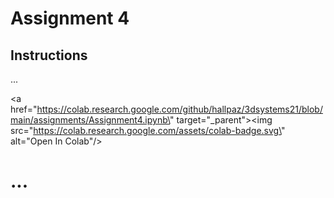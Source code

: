 # Assignment 4

## Instructions

...

<a href=\"https://colab.research.google.com/github/hallpaz/3dsystems21/blob/main/assignments/Assignment4.ipynb\" target=\"_parent\"><img src=\"https://colab.research.google.com/assets/colab-badge.svg\" alt=\"Open In Colab\"/></a>

# ...
